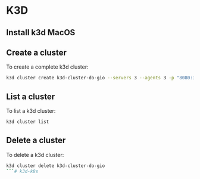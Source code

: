 # K3D

## Install k3d MacOS

## Create a cluster
To create a complete k3d cluster:

```bash
k3d cluster create k3d-cluster-do-gio --servers 3 --agents 3 -p "8080:30000@loadbalancer"
```

## List a cluster

To list a k3d cluster:

```bash
k3d cluster list
```

## Delete a cluster

To delete a k3d cluster:

```bash
k3d cluster delete k3d-cluster-do-gio
```# k3d-k8s
